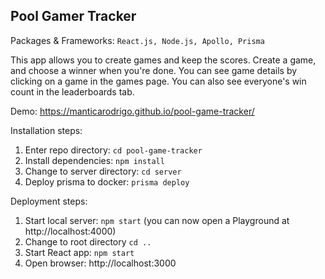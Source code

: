 ## Pool Gamer Tracker

Packages & Frameworks: `React.js, Node.js, Apollo, Prisma`

This app allows you to create games and keep the scores. Create a game, and choose a winner when you're done. You can see game details by clicking on a game in the games page. You can also see everyone's win count in the leaderboards tab.

Demo: https://manticarodrigo.github.io/pool-game-tracker/

Installation steps:
  1. Enter repo directory: `cd pool-game-tracker`
  2. Install dependencies: `npm install`
  3. Change to server directory: `cd server`
  4. Deploy prisma to docker: `prisma deploy`

Deployment steps:
  1. Start local server: `npm start` (you can now open a Playground at http://localhost:4000)
  2. Change to root directory `cd ..`
  3. Start React app: `npm start`
  4. Open browser: http://localhost:3000
